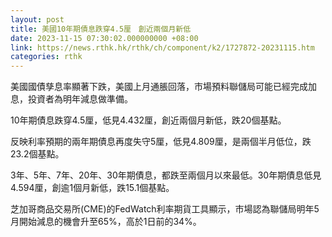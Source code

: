 ```yaml
---
layout: post
title: 美國10年期債息跌穿4.5厘　創近兩個月新低
date: 2023-11-15 07:30:02.000000000 +08:00
link: https://news.rthk.hk/rthk/ch/component/k2/1727872-20231115.htm
categories: rthk
---
```


美國國債孳息率顯著下跌，美國上月通脹回落，市場預料聯儲局可能已經完成加息，投資者為明年減息做準備。

10年期債息跌穿4.5厘，低見4.432厘，創近兩個月新低，跌20個基點。

反映利率預期的兩年期債息再度失守5厘，低見4.809厘，是兩個半月低位，跌23.2個基點。

3年、5年、7年、20年、30年期債息，都跌至兩個月以來最低。30年期債息低見4.594厘，創逾1個月新低，跌15.1個基點。

芝加哥商品交易所(CME)的FedWatch利率期貨工具顯示，市場認為聯儲局明年5月開始減息的機會升至65%，高於1日前的34%。
